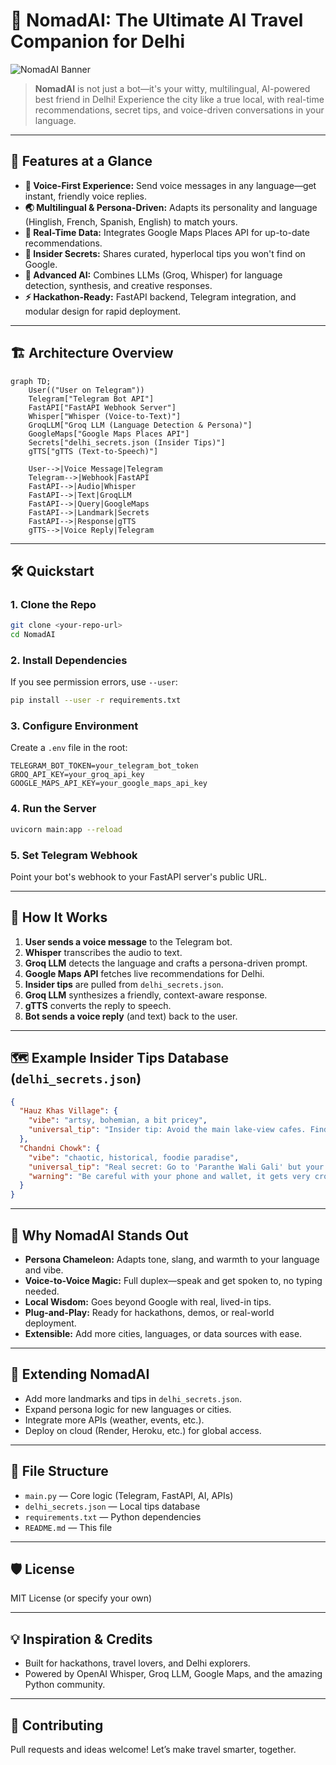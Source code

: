 # 🕌 NomadAI: The Ultimate AI Travel Companion for Delhi

![NomadAI Banner](https://imgur.com/4M7Qw2B.png)

> **NomadAI** is not just a bot—it's your witty, multilingual, AI-powered best friend in Delhi! Experience the city like a true local, with real-time recommendations, secret tips, and voice-driven conversations in your language.

---

## 🚀 Features at a Glance

- **🎤 Voice-First Experience:** Send voice messages in any language—get instant, friendly voice replies.
- **🌏 Multilingual & Persona-Driven:** Adapts its personality and language (Hinglish, French, Spanish, English) to match yours.
- **📍 Real-Time Data:** Integrates Google Maps Places API for up-to-date recommendations.
- **🤫 Insider Secrets:** Shares curated, hyperlocal tips you won't find on Google.
- **🧠 Advanced AI:** Combines LLMs (Groq, Whisper) for language detection, synthesis, and creative responses.
- **⚡ Hackathon-Ready:** FastAPI backend, Telegram integration, and modular design for rapid deployment.

---

## 🏗️ Architecture Overview

```mermaid
graph TD;
    User(("User on Telegram"))
    Telegram["Telegram Bot API"]
    FastAPI["FastAPI Webhook Server"]
    Whisper["Whisper (Voice-to-Text)"]
    GroqLLM["Groq LLM (Language Detection & Persona)"]
    GoogleMaps["Google Maps Places API"]
    Secrets["delhi_secrets.json (Insider Tips)"]
    gTTS["gTTS (Text-to-Speech)"]

    User-->|Voice Message|Telegram
    Telegram-->|Webhook|FastAPI
    FastAPI-->|Audio|Whisper
    FastAPI-->|Text|GroqLLM
    FastAPI-->|Query|GoogleMaps
    FastAPI-->|Landmark|Secrets
    FastAPI-->|Response|gTTS
    gTTS-->|Voice Reply|Telegram
```

---

## 🛠️ Quickstart

### 1. **Clone the Repo**
```bash
git clone <your-repo-url>
cd NomadAI
```

### 2. **Install Dependencies**
If you see permission errors, use `--user`:
```bash
pip install --user -r requirements.txt
```

### 3. **Configure Environment**
Create a `.env` file in the root:
```
TELEGRAM_BOT_TOKEN=your_telegram_bot_token
GROQ_API_KEY=your_groq_api_key
GOOGLE_MAPS_API_KEY=your_google_maps_api_key
```

### 4. **Run the Server**
```bash
uvicorn main:app --reload
```

### 5. **Set Telegram Webhook**
Point your bot's webhook to your FastAPI server's public URL.

---

## 🤖 How It Works

1. **User sends a voice message** to the Telegram bot.
2. **Whisper** transcribes the audio to text.
3. **Groq LLM** detects the language and crafts a persona-driven prompt.
4. **Google Maps API** fetches live recommendations for Delhi.
5. **Insider tips** are pulled from `delhi_secrets.json`.
6. **Groq LLM** synthesizes a friendly, context-aware response.
7. **gTTS** converts the reply to speech.
8. **Bot sends a voice reply** (and text) back to the user.

---

## 🗺️ Example Insider Tips Database (`delhi_secrets.json`)
```json
{
  "Hauz Khas Village": {
    "vibe": "artsy, bohemian, a bit pricey",
    "universal_tip": "Insider tip: Avoid the main lake-view cafes. Find the small, unnamed tea stall near the entrance. The tea is better and cheaper, and you'll meet actual artists, not just influencers."
  },
  "Chandni Chowk": {
    "vibe": "chaotic, historical, foodie paradise",
    "universal_tip": "Real secret: Go to 'Paranthe Wali Gali' but your main goal is to find 'Kuremal Mohan Lal Kulfi' deep inside the market. It's a life-changing fruit-stuffed kulfi.",
    "warning": "Be careful with your phone and wallet, it gets very crowded."
  }
}
```

---

## 🌟 Why NomadAI Stands Out
- **Persona Chameleon:** Adapts tone, slang, and warmth to your language and vibe.
- **Voice-to-Voice Magic:** Full duplex—speak and get spoken to, no typing needed.
- **Local Wisdom:** Goes beyond Google with real, lived-in tips.
- **Plug-and-Play:** Ready for hackathons, demos, or real-world deployment.
- **Extensible:** Add more cities, languages, or data sources with ease.

---

## 🧩 Extending NomadAI
- Add more landmarks and tips in `delhi_secrets.json`.
- Expand persona logic for new languages or cities.
- Integrate more APIs (weather, events, etc.).
- Deploy on cloud (Render, Heroku, etc.) for global access.

---

## 📝 File Structure
- `main.py` — Core logic (Telegram, FastAPI, AI, APIs)
- `delhi_secrets.json` — Local tips database
- `requirements.txt` — Python dependencies
- `README.md` — This file

---

## 🛡️ License
MIT License (or specify your own)

---

## 💡 Inspiration & Credits
- Built for hackathons, travel lovers, and Delhi explorers.
- Powered by OpenAI Whisper, Groq LLM, Google Maps, and the amazing Python community.

---

## 🙌 Contributing
Pull requests and ideas welcome! Let’s make travel smarter, together. 